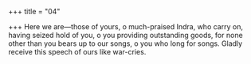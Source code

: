 +++
title = "04"

+++
Here we are—those of yours, o much-praised Indra, who carry on,  having seized hold of you, o you providing outstanding goods,
for none other than you bears up to our songs, o you who long for songs.  Gladly receive this speech of ours like war-cries.
